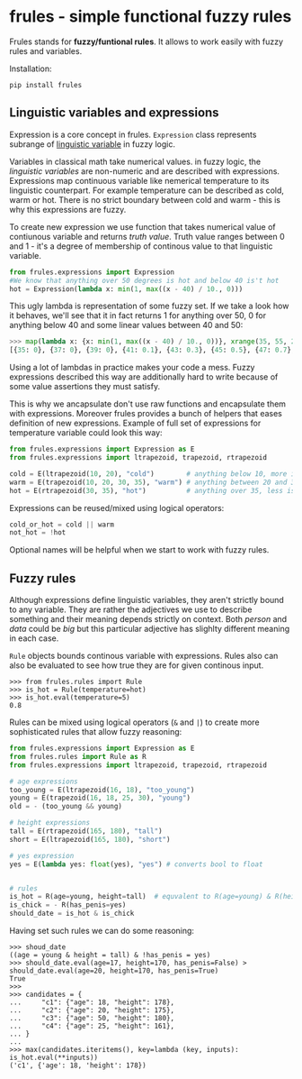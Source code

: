 # frules - simple functional fuzzy rules


Frules stands for **fuzzy/funtional rules**. It allows to work easily with
fuzzy rules and variables.

Installation:

    pip install frules


## Linguistic variables and expressions
Expression is a core concept in frules. `Expression` class represents subrange
of [linguistic variable](http://en.wikipedia.org/wiki/Fuzzy_logic#Linguistic_variables) in
fuzzy logic.

Variables in classical math take numerical values. in fuzzy logic, the
*linguistic variables* are non-numeric and are described with expressions.
Expressions map continuous variable like nemerical temperature to its
linguistic counterpart. For example temperature can be described as cold, warm
or hot. There is no strict boundary between cold and warm - this is why this
expressions are fuzzy.

To create new expression we use function that takes numerical value of
contiunous variable and returns *truth value*. Truth value ranges between
0 and 1 - it's a degree of membership of continous value to that linguistic
variable.

```python
from frules.expressions import Expression
#We know that anything over 50 degrees is hot and below 40 is't hot
hot = Expression(lambda x: min(1, max((x - 40) / 10., 0)))
```

This ugly lambda is representation of some fuzzy set. If we take a look how it
behaves, we'll see that it in fact returns 1 for anything over 50, 0 for
anything below 40 and some linear values between 40 and 50:

```python
>>> map(lambda x: {x: min(1, max((x - 40) / 10., 0))}, xrange(35, 55, 2))
[{35: 0}, {37: 0}, {39: 0}, {41: 0.1}, {43: 0.3}, {45: 0.5}, {47: 0.7}, {49: 0.9}, {51: 1}, {53: 1}
```

Using a lot of lambdas in practice makes your code a mess. Fuzzy expressions
described this way are additionally hard to write because of some value
assertions they must satisfy.

This is why we ancapsulate don't use raw functions and encapsulate them with
expressions. Moreover frules provides a bunch of helpers that eases definition
of new expressions. Example of full set of expressions for temperature variable
could look this way:

```python
from frules.expressions import Expression as E
from frules.expressions import ltrapezoid, trapezoid, rtrapezoid

cold = E(ltrapezoid(10, 20), "cold")        # anything below 10, more is fuzzy
warm = E(trapezoid(10, 20, 30, 35), "warm") # anything between 20 and 30
hot = E(rtrapezoid(30, 35), "hot")          # anything over 35, less is fuzzy
```

Expressions can be reused/mixed using logical operators:

```python
cold_or_hot = cold || warm
not_hot = !hot
```

Optional names will be helpful when we start to work with fuzzy rules.

## Fuzzy rules
Although expressions define linguistic variables, they aren't strictly bound
to any variable. They are rather the adjectives we use to describe something and
their meaning depends strictly on context. Both *person* and *data* could
be *big* but this particular adjective has slighlty different meaning in each
case.

`Rule` objects bounds continous variable with expressions. Rules also can also
be evaluated to see how true they are for given continous input.

```
>>> from frules.rules import Rule
>>> is_hot = Rule(temperature=hot)
>>> is_hot.eval(temperature=5)
0.8
```

Rules can be mixed using logical operators (`&` and `|`) to create more
sophisticated rules that allow fuzzy reasoning:

```python
from frules.expressions import Expression as E
from frules.rules import Rule as R
from frules.expressions import ltrapezoid, trapezoid, rtrapezoid

# age expressions
too_young = E(ltrapezoid(16, 18), "too_young")
young = E(trapezoid(16, 18, 25, 30), "young")
old = - (too_young && young)

# height expressions
tall = E(rtrapezoid(165, 180), "tall")
short = E(ltrapezoid(165, 180), "short")

# yes expression
yes = E(lambda yes: float(yes), "yes") # converts bool to float


# rules
is_hot = R(age=young, height=tall)  # equvalent to R(age=young) & R(height=tall)
is_chick = - R(has_penis=yes)
should_date = is_hot & is_chick
```

Having set such rules we can do some reasoning:

```
>>> shoud_date
((age = young & height = tall) & !has_penis = yes)
>>> should_date.eval(age=17, height=170, has_penis=False) > should_date.eval(age=20, height=170, has_penis=True)
True
>>>
>>> candidates = {
...     "c1": {"age": 18, "height": 178},
...     "c2": {"age": 20, "height": 175},
...     "c3": {"age": 50, "height": 180},
...     "c4": {"age": 25, "height": 161},
... }
...
>>> max(candidates.iteritems(), key=lambda (key, inputs): is_hot.eval(**inputs))
('c1', {'age': 18, 'height': 178})
```

